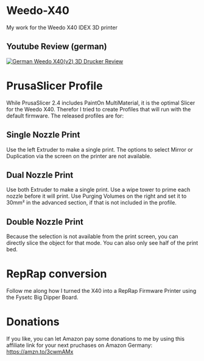 # Weedo-X40
My work for the Weedo X40 IDEX 3D printer

## Youtube Review (german)
[![German Weedo X40(v2) 3D Drucker Review](https://img.youtube.com/vi/y7d468NICiw/0.jpg)](https://www.youtube.com/watch?v=y7d468NICiw "German Weedo X40(v2) 3D Drucker Review")

# PrusaSlicer Profile
While PrusaSlicer 2.4 includes PaintOn MultiMaterial, it is the optimal Slicer for the Weedo X40.
Therefor I tried to create Profiles that will run with the default firmware.
The released profiles are for:

## Single Nozzle Print
Use the left Extruder to make a single print. The options to select Mirror or Duplication via the screen on the printer are not available.

## Dual Nozzle Print
Use both  Extruder to make a single print. Use a wipe tower to prime each nozzle before it will print.
Use Purging Volumes on the right and set it to 30mm² in the advanced section, if that is not included in the profile.

## Double Nozzle Print
Because the selection is not available from the print screen, you can directly slice the object for that mode. You can also only see half of the print bed.

# RepRap conversion
Follow me along how I turned the X40 into a RepRap Firmware Printer using the Fysetc Big Dipper Board.

# Donations
If you like, you can let Amazon pay some donations to me by using this affiliate link for your next pruchases on Amazon Germany: https://amzn.to/3cwmAMx
